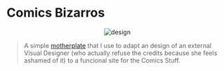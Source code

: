 # Comics Bizarros

<p align="center">
	<img src="http://padrisimo.esy.es/ouyea/webtami.jpg" alt="design"/>
</p>

> A simple [motherplate](https://github.com/leemunroe/motherplate) that I use to adapt an design of an external Visual Designer (who actually refuse the credits because she feels ashamed of it) to a funcional site for the Comics Stuff.


